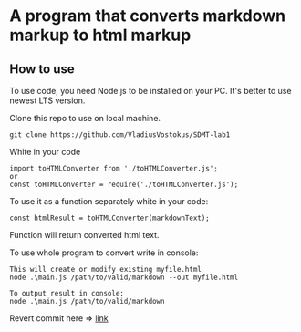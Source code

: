 # A program that converts markdown markup to html markup

## How to use

To use code, you need Node.js to be installed on your PC.
It's better to use newest LTS version.

Clone this repo to use on local machine.
```
git clone https://github.com/VladiusVostokus/SDMT-lab1
```

White in your code
```JS
import toHTMLConverter from './toHTMLConverter.js';
or
const toHTMLConverter = require('./toHTMLConverter.js');
```

To use it as a function separately white in your code:
```JS
const htmlResult = toHTMLConverter(markdownText);
```
Function will return converted html text.

To use whole program to convert write in console:
```
This will create or modify existing myfile.html
node .\main.js /path/to/valid/markdown --out myfile.html

To output result in console:
node .\main.js /path/to/valid/markdown
```

Revert commit here => [link](https://github.com/VladiusVostokus/SDMT-lab1/commit/6f77044474ae2a0048b271a04783670ef5522a7b)


